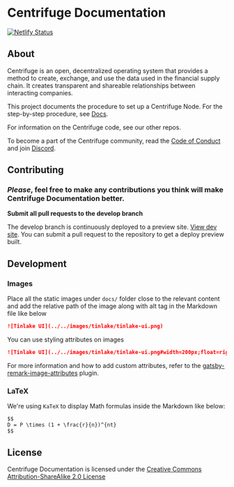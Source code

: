# Centrifuge Documentation

[![Netlify Status](https://api.netlify.com/api/v1/badges/a7118d58-bd34-4f3d-97bd-00b8dc1ad2bd/deploy-status)](https://app.netlify.com/sites/centrifuge-documentation/deploys)

## About

Centrifuge is an open, decentralized operating system that provides a method to create, exchange, and use the data used in the financial supply chain. It creates transparent and shareable relationships between interacting companies.

This project documents the procedure to set up a Centrifuge Node. For the step-by-step procedure, see [Docs](https://developer.centrifuge.io/).

For information on the Centrifuge code, see our other repos.

To become a part of the Centrifuge community, read the [Code of Conduct](https://developer.centrifuge.io/cent-node/further-reading/contributing/) and join [Discord](https://centrifuge.io/discord/).

## Contributing

### _Please_, feel free to make any contributions you think will make Centrifuge Documentation better.

**Submit all pull requests to the develop branch**

The develop branch is continuously deployed to a preview site. [View dev site](http://dev.docs.cntrfg.com/). You can submit a pull request to the repository to get a deploy preview built.

## Development

### Images

Place all the static images under `docs/` folder close to the relevant content and
add the relative path of the image along with alt tag in the Markdown file like below

```md
![Tinlake UI](../../images/tinlake/tinlake-ui.png)
```

You can use styling attributes on images

```md
![Tinlake UI](../../images/tinlake/tinlake-ui.png#width=200px;float=right)
```

For more information and how to add custom attributes, refer to the [gatsby-remark-image-attributes](https://github.com/rbeer/gatsby-remark-image-attributes) plugin.

### LaTeX

We're using `KaTeX` to display Math formulas inside the Markdown like below:

```
$$
D = P \times (1 + \frac{r}{n})^{nt}
$$
```

## License

Centrifuge Documentation is licensed under the [Creative Commons Attribution-ShareAlike 2.0 License](https://creativecommons.org/licenses/by-sa/2.0/deed.en_GB)
